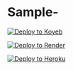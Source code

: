 # Sample-
[![Deploy to Koyeb](https://www.koyeb.com/static/images/deploy/button.svg)](https://app.koyeb.com/deploy?...)

<a href="https://render.com/deploy?repo=https://github.com/Basdevi/Sample-">
  <img src="https://render.com/images/deploy-to-render-button.svg" alt="Deploy to Render">
</a>

[![Deploy to Heroku](https://www.herokucdn.com/deploy/button.svg)](https://heroku.com/deploy?template=https://github.com/Basdevi/Sample-)
